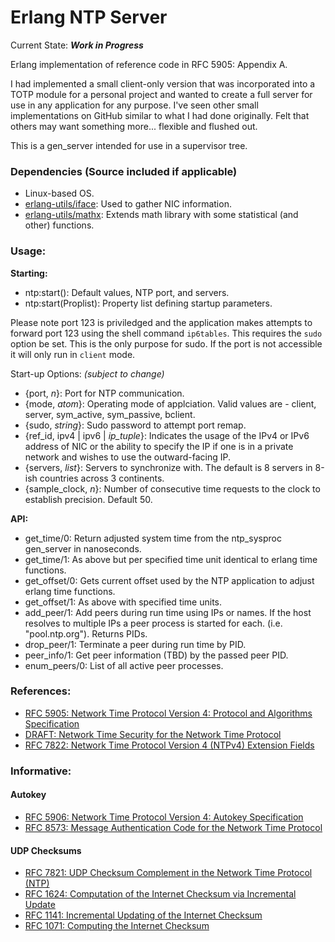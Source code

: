 # Erlang NTP Server

Current State: _**Work in Progress**_

Erlang implementation of reference code in RFC 5905: Appendix A.

I had implemented a small client-only version that was incorporated into a TOTP module for a personal project and wanted to create a full server for use in any application for any purpose. I've seen other small implementations on GitHub similar to what I had done originally. Felt that others may want something more... flexible and flushed out. 

This is a gen_server intended for use in a supervisor tree.

### Dependencies (Source included if applicable)

 - Linux-based OS.
 - [erlang-utils/iface](https://github.com/robione-nr/erlang-utils/blob/master/iface.erl): Used to gather NIC information.
 - [erlang-utils/mathx](https://github.com/robione-nr/erlang-utils/blob/master/mathx.erl): Extends math library with some statistical (and other) functions.

### Usage:

**Starting:** 

 - ntp:start(): Default values, NTP port, and servers.
 - ntp:start(Proplist): Property list defining startup parameters.

 Please note port 123 is priviledged and the application makes attempts to forward port 123 using the shell command `ip6tables`. This requires the `sudo` option be set. This is the only purpose for sudo. If the port is not accessible it will only run in `client` mode.

 Start-up Options: _(subject to change)_
  - {port, _n_}: Port for NTP communication.
  - {mode, _atom_}: Operating mode of applciation. Valid values are - client, server, sym_active, sym_passive, bclient.
  - {sudo, _string_}: Sudo password to attempt port remap.
  - {ref_id, ipv4 | ipv6 | _ip\_tuple_}: Indicates the usage of the IPv4 or IPv6 address of NIC or the ability to specify the IP if one is in a private network and wishes to use the outward-facing IP.
  - {servers, _list_}: Servers to synchronize with. The default is 8 servers in 8-ish countries across 3 continents.
  - {sample_clock, _n_}: Number of consecutive time requests to the clock to establish precision. Default 50.

**API:**
  - get_time/0: Return adjusted system time from the ntp_sysproc gen_server in nanoseconds.
  - get_time/1: As above but per specified time unit identical to erlang time functions.
  - get_offset/0: Gets current offset used by the NTP application to adjust erlang time functions.
  - get_offset/1: As above with specified time units.
  - add_peer/1: Add peers during run time using IPs or names. If the host resolves to multiple IPs a peer process is started for each. (i.e. "pool.ntp.org"). Returns PIDs.
  - drop_peer/1: Terminate a peer during run time by PID.
  - peer_info/1: Get peer information (TBD) by the passed peer PID.
  - enum_peers/0: List of all active peer processes.

### References:
 - [RFC 5905: Network Time Protocol Version 4: Protocol and Algorithms Specification](https://tools.ietf.org/html/rfc5905)
 - [DRAFT: Network Time Security for the Network Time Protocol](https://datatracker.ietf.org/doc/draft-ietf-ntp-using-nts-for-ntp/?include_text=1)
 - [RFC 7822: Network Time Protocol Version 4 (NTPv4) Extension Fields](https://tools.ietf.org/html/rfc7822)

### Informative:

#### Autokey
 - [RFC 5906: Network Time Protocol Version 4: Autokey Specification](https://tools.ietf.org/html/rfc5906)
 - [RFC 8573: Message Authentication Code for the Network Time Protocol](https://tools.ietf.org/html/rfc8573)

#### UDP Checksums
 - [RFC 7821: UDP Checksum Complement in the Network Time Protocol (NTP)](https://tools.ietf.org/html/rfc7821)
 - [RFC 1624: Computation of the Internet Checksum via Incremental Update](https://tools.ietf.org/html/rfc1624)
 - [RFC 1141: Incremental Updating of the Internet Checksum](https://tools.ietf.org/html/rfc1141)
 - [RFC 1071: Computing the Internet Checksum](https://tools.ietf.org/html/rfc1071)